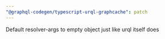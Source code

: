 ```yaml
---
"@graphql-codegen/typescript-urql-graphcache": patch
---
```


Default resolver-args to empty object just like urql itself does
